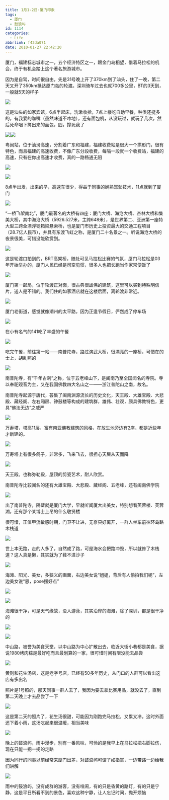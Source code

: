 ```yaml
---
title: 1月1-2日·厦门印象
tags:
  - 厦门
  - 鼓浪屿
id: 1114
categories:
  - Life
abbrlink: f42da071
date: 2010-01-27 22:42:20
---
```

厦门，福建标志城市之一，五个经济特区之一，跟金门岛相望，借着马拉松的机会，终于有机会踏上这个著名旅游城市。

因为是自驾，时间很自由，先是31号晚上开了370km到了汕头，住了一晚，第二天又开了350km抵达厦门岛的轮渡。深圳骑车过去也就700多公里，BT的3天到，一般就5天的样子

![](/images/2010/01/12_201001271917140720_6905.jpg)
<!--more-->
这是汕头的如家宾馆，6点半起床，洗漱收拾，7点上楼吃自助早餐，种类还挺多的，有我爱的咖啡（虽然味道不咋地），还有面包机，从没玩过，就玩了几次，然后死命咽下拷出来的面包，囧，撑死我了

![](/images/2010/01/12_201001222310304781_6906.jpg)![](/images/2010/01/12_201001222310400605_6907.jpg)

粤闽站，位于汕汾高速，分割着广东和福建，福建收费站是很大一个拱形门，很有特色，而且福建的高速收费，不像广东分段收费，每隔一段就一个收费站，福建的高速，只有在你出高速才收费，真的一路畅通无阻

![](/images/2010/01/12_201001222326471330_6908.jpg)

![](/images/2010/01/12_201001222327046740_6909.jpg)

8点半出发，出来的早，高速车很少，得益于同事的娴熟驾驶技术，11点就到了厦门

![](/images/2010/01/12_201001222330251287_6910.jpg)

“一桥飞架南北”，厦门最著名的大桥有四座：厦门大桥、海沧大桥、杏林大桥和集美大桥，其中海沧大桥（5926.527米，主跨648米），是世界第二、亚洲第一座特大型三跨全漂浮钢箱梁悬索桥，也是厦门市历史上投资最大的交通工程项目（28.7亿人民币），并具有东渡飞虹之称，是厦门二十名景之一。听说海沧大桥的夜景很美，可惜没能欣赏到。

![](/images/2010/01/12_201001222334592035_6911.jpg)

这是轮渡口拍到的，BRT高架桥，随处可见马拉松比赛的气氛，厦门马拉松是03年开始举办的，厦门人民已经是司空见惯，很多人也把长跑当作家常便饭了

![](/images/2010/01/12_201001222342250815_6912.jpg)

厦门第一邮局，位于轮渡正对面，很古典很雄伟的建筑，这里可以买到特殊明信片，送人是不错的。我们住的如家酒店就在这楼后面，离轮渡非常近。

![](/images/2010/01/12_201001222346212812_6913.jpg)

厦门老街道，感觉就像潮州的太平路，因为正逢节假日，俨然成了停车场

![](/images/2010/01/12_201001222349218076_6914.jpg)

在小有名气的141吃了丰盛的午餐

![](/images/2010/01/12_201001230029422067_6915.jpg)

吃完午餐，前往第一站——南普陀寺，路过演武大桥，很漂亮的一座桥，可惜在的士上，胡乱照的

![](/images/2010/01/12_201001231326224272_6916.jpg)

南普陀寺，有“千年古刹”之称，位于五老峰山下，是闽南乃至全国闻名的寺院。寺以奉祀观音为主，又在我国佛教四大名山之一——浙江普陀山之南，故名。

南普陀寺起源于唐代，荟集了闽南渊源流长的历史文化，天王殿、大雄宝殿、大悲殿、藏经阁、左右厢房、钟鼓楼等构成的建筑群，雄伟、壮观，颇具佛教特色，更具“佛法无边”之威严

![](/images/2010/01/12_201001231328428103_6917.jpg)

万寿塔，塔高11层，富有南亚佛教建筑的风格，在放生池旁边有2座，都是近些年才新建的。

![](/images/2010/01/12_201001231333458342_6918.jpg)

万寿塔上有很多鸽子，非常多，飞来飞去，很担心天屎从天而降

![](/images/2010/01/12_201001231334272660_6919.jpg)

天王殿。也称弥勒殿，屋顶的剪瓷艺术，耐人欣赏。

南普陀寺比较闻名的还有大雄宝殿、大悲殿、藏经阁、五老峰，还有闽南佛学院

![](/images/2010/01/12_201001271921257765_6920.jpg)

出了南普陀寺，隔壁就是厦门大学，早就听闻厦大出美女，特别想看芙蓉楼、芙蓉湖，还有那个某博士上吊的什么敬贤楼

很可惜，正值甲流敏感时期，门卫不让进，无奈只好离开，一群人坐车前往环岛路木栈道

![](/images/2010/01/12_201001271929273114_6921.jpg)

世上本无路，走的人多了，自然成了路，可是海水会把路冲毁，所以就修了木栈道？这人真是懒，其实就为了鞋不进沙子

![](/images/2010/01/12_201001271930086755_6922.jpg)

海滩、阳光、美女，多狭义的画面，右边美女说“姐姐，背后有人偷拍我们呢”，左边美女说“恩，pose摆好点”

![](/images/2010/01/12_201001271938481147_6923.jpg)

![](/images/2010/01/12_201001271939123544_6924.jpg)

海滩很干净，可是天气缘故，没人游泳，其实沿岸的海滩，除了深圳，都是很干净的

![](/images/2010/01/12_201001271941394617_6925.jpg)

![](/images/2010/01/12_201001271941591871_6926.jpg)

中山路，被誉为美食天堂，以中山路为中心扩散出去，临近大街小巷都是美食，据说1980烤肉粽是最好吃而且最划算的一家，很可惜时间有限没能去品尝

![](/images/2010/01/12_201001271945557478_6927.jpg)

黄则和花生汤店，这是老字号店，已经有50多年历史，从门口的人群可以看出这店有多出名

照片是1号照的，那天同事一群人去了，我因为要去拿比赛用品，就没去了，直到第二天晚上才去品尝了一下

![](/images/2010/01/12_201001271950051352_6928.jpg)

这是第二天的照片了，花生汤很甜，可能因为刚跑完马拉松，又累又冷，这时外面还下着小雨，这汤吃起来很温暖，相当美味

![](/images/2010/01/12_201001272224518318_6929.jpg)

晚上的鼓浪屿，雨中漫步，别有一番风味，可怜的是我早上在马拉松把右脚拉伤，现在只能一拐一拐的走路

因为同行的同事以前经常来厦门出差，对鼓浪屿可谓了如指掌，一边带路一边给我们讲解

![](/images/2010/01/12_201001272231547250_6930.jpg)

雨中的鼓浪屿，没有成群的游客，没有喧闹，有的只是昏黄的路灯，有的只是宁静，这是平日所看不到的景色，喜欢这种宁静，让人忘记时间，抛开烦恼